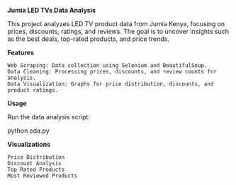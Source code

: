 **Jumia LED TVs Data Analysis**

This project analyzes LED TV product data from Jumia Kenya, focusing on prices, discounts, ratings, and reviews. The goal is to uncover insights such as the best deals, top-rated products, and price trends.

**Features**

    Web Scraping: Data collection using Selenium and BeautifulSoup.
    Data Cleaning: Processing prices, discounts, and review counts for analysis.
    Data Visualization: Graphs for price distribution, discounts, and product ratings.

**Usage**

Run the data analysis script:

python eda.py

**Visualizations**

    Price Distribution
    Discount Analysis
    Top Rated Products
    Most Reviewed Products
